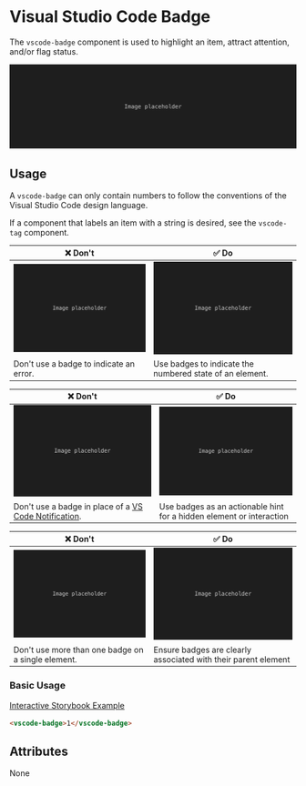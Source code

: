 # Visual Studio Code Badge

The `vscode-badge` component is used to highlight an item, attract attention, and/or flag status.

![Badge hero](/docs/assets/docs-hero.png)

## Usage

A `vscode-badge` can only contain numbers to follow the conventions of the Visual Studio Code design language.

If a component that labels an item with a string is desired, see the `vscode-tag` component.

| ❌ Don't                                               | ✅ Do                                                    |
| ------------------------------------------------------ | -------------------------------------------------------- |
| ![Image placeholder](/docs/assets/img-placeholder.png) | ![Image placeholder](/docs/assets/img-placeholder.png)   |
| Don't use a badge to indicate an error.                | Use badges to indicate the numbered state of an element. |

| ❌ Don't                                                                                                                                 | ✅ Do                                                                |
| ---------------------------------------------------------------------------------------------------------------------------------------- | -------------------------------------------------------------------- |
| ![Image placeholder](/docs/assets/img-placeholder.png)                                                                                   | ![Image placeholder](/docs/assets/img-placeholder.png)               |
| Don't use a badge in place of a [VS Code Notification](https://code.visualstudio.com/api/references/extension-guidelines#notifications). | Use badges as an actionable hint for a hidden element or interaction |

| ❌ Don't                                               | ✅ Do                                                          |
| ------------------------------------------------------ | -------------------------------------------------------------- |
| ![Image placeholder](/docs/assets/img-placeholder.png) | ![Image placeholder](/docs/assets/img-placeholder.png)         |
| Don't use more than one badge on a single element.     | Ensure badges are clearly associated with their parent element |

### Basic Usage

[Interactive Storybook Example](https://microsoft.github.io/vscode-webview-ui-toolkit/?path=/story/library-badge--default)

```html
<vscode-badge>1</vscode-badge>
```

## Attributes

None
